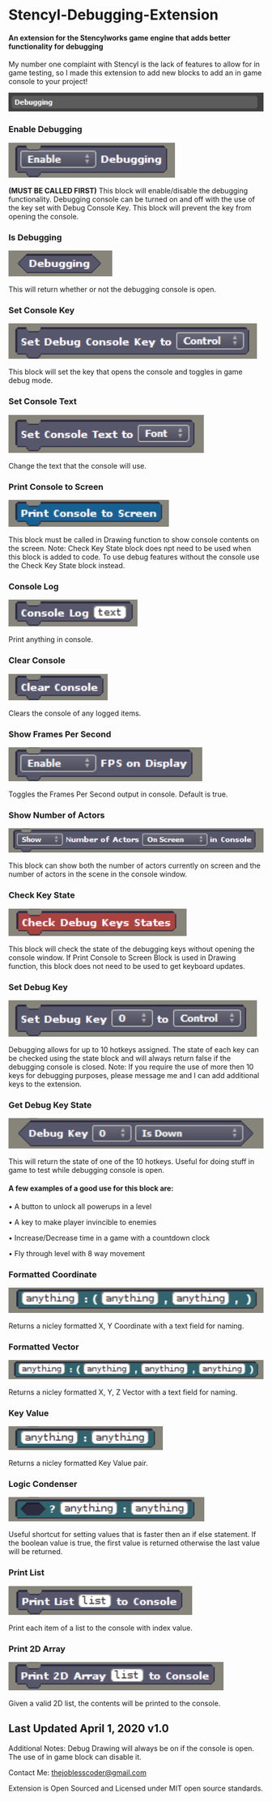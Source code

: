 # Stencyl-Debugging-Extension
#### An extension for the Stencylworks game engine that adds better functionality for debugging

My number one complaint with Stencyl is the lack of features to allow for in game testing, so I made this extension to add new blocks to add an in game console to your project!

![Debugging Header](https://raw.githubusercontent.com/ess4654/Stencyl-Debugging-Extension/master/block-images/header.png)

### Enable Debugging
![Enable Debugging](https://raw.githubusercontent.com/ess4654/Stencyl-Debugging-Extension/master/block-images/enable_debugging.png)

**(MUST BE CALLED FIRST)** This block will enable/disable the debugging functionality. Debugging console can be turned on and off with the use of the key set with Debug Console Key. This block will prevent the key from opening the console.

### Is Debugging
![Is Debugging](https://raw.githubusercontent.com/ess4654/Stencyl-Debugging-Extension/master/block-images/debugging.png)

This will return whether or not the debugging console is open.

### Set Console Key
![Set Console Key](https://raw.githubusercontent.com/ess4654/Stencyl-Debugging-Extension/master/block-images/set_console_key.png)

This block will set the key that opens the console and toggles in game debug mode.

### Set Console Text
![Set Console Text](https://raw.githubusercontent.com/ess4654/Stencyl-Debugging-Extension/master/block-images/set_console_text.png)

Change the text that the console will use. 

### Print Console to Screen
![Print Console](https://raw.githubusercontent.com/ess4654/Stencyl-Debugging-Extension/master/block-images/print_console.png)

This block must be called in Drawing function to show console contents on the screen. Note: Check Key State block does npt need to be used when this block is added to code. To use debug features without the console use the Check Key State block instead.

### Console Log
![Cosnole Log](https://raw.githubusercontent.com/ess4654/Stencyl-Debugging-Extension/master/block-images/console_log.png)

Print anything in console.

### Clear Console
![Console Clear](https://raw.githubusercontent.com/ess4654/Stencyl-Debugging-Extension/master/block-images/clear_console.png)

Clears the console of any logged items.

### Show Frames Per Second
![FPS](https://raw.githubusercontent.com/ess4654/Stencyl-Debugging-Extension/master/block-images/enable_fps_draw.png)

Toggles the Frames Per Second output in console. Default is true.

### Show Number of Actors
![Show Actors](https://raw.githubusercontent.com/ess4654/Stencyl-Debugging-Extension/master/block-images/show_num_actors.png)

This block can show both the number of actors currently on screen and the number of actors in the scene in the console window.

### Check Key State
![Check Key State](https://raw.githubusercontent.com/ess4654/Stencyl-Debugging-Extension/master/block-images/check_key_state.png)

This block will check the state of the debugging keys without opening the console window. If Print Console to Screen Block is used in Drawing function, this block does not need to be used to get keyboard updates.

### Set Debug Key
![Set Debug Key](https://raw.githubusercontent.com/ess4654/Stencyl-Debugging-Extension/master/block-images/set_debug_key.png)

Debugging allows for up to 10 hotkeys assigned. The state of each key can be checked using the state block and will always return false if the debugging console is closed. Note: If you require the use of more then 10 keys for debugging purposes, please message me and I can add additional keys to the extension.

### Get Debug Key State
![Get Key State](https://raw.githubusercontent.com/ess4654/Stencyl-Debugging-Extension/master/block-images/debug_key_state.png)

This will return the state of one of the 10 hotkeys. Useful for doing stuff in game to test while debugging console is open.
#### A few examples of a good use for this block are:

• A button to unlock all powerups in a level

• A key to make player invincible to enemies

• Increase/Decrease time in a game with a countdown clock

• Fly through level with 8 way movement

### Formatted Coordinate
![Coordinate](https://raw.githubusercontent.com/ess4654/Stencyl-Debugging-Extension/master/block-images/formatted_coordinate.png)

Returns a nicley formatted X, Y Coordinate with a text field for naming.

### Formatted Vector
![Vector](https://raw.githubusercontent.com/ess4654/Stencyl-Debugging-Extension/master/block-images/get_formatted_vector.png)

Returns a nicley formatted X, Y, Z Vector with a text field for naming.

### Key Value
![Key Value](https://raw.githubusercontent.com/ess4654/Stencyl-Debugging-Extension/master/block-images/key_value.png)

Returns a nicley formatted Key Value pair.

### Logic Condenser
![Logic](https://raw.githubusercontent.com/ess4654/Stencyl-Debugging-Extension/master/block-images/logic_condenser.png)

Useful shortcut for setting values that is faster then an if else statement. If the boolean value is true, the first value is returned otherwise the last value will be returned.

### Print List
![Print List](https://raw.githubusercontent.com/ess4654/Stencyl-Debugging-Extension/master/block-images/print_list.png)

Print each item of a list to the console with index value.

### Print 2D Array
![2D Array](https://raw.githubusercontent.com/ess4654/Stencyl-Debugging-Extension/master/block-images/print_2d_array.png)

Given a valid 2D list, the contents will be printed to the console.

## Last Updated April 1, 2020 v1.0

Additional Notes: Debug Drawing will always be on if the console is open. The use of in game block can disable it.

Contact Me: thejoblesscoder@gmail.com

Extension is Open Sourced and Licensed under MIT open source standards.
